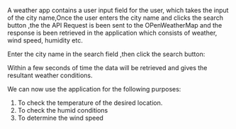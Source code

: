 A weather app contains a user input field for the user, which takes the input of the city name,Once the user enters the city name and clicks the search button ,the the API Request is been sent to the OPenWeatherMap
and the response is been retrieved in the application which consists of weather, wind speed, humidity etc.

Enter the city name in the search field ,then click the search button:

Within a few seconds of time the data will be retrieved and gives the resultant weather conditions.

We can now use the application for the following purposes:

1. To check the temperature of the desired location.
2. To check the humid conditions
3. To determine the wind speed 

